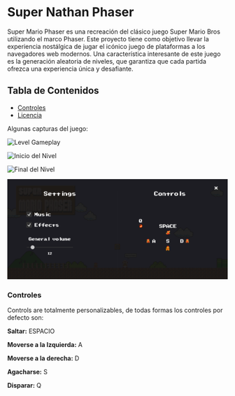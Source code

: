 
# **Super Nathan Phaser**

Super Mario Phaser es una recreación del clásico juego Super Mario Bros utilizando el marco Phaser. Este proyecto tiene como objetivo llevar la experiencia nostálgica de jugar el icónico juego de plataformas a los navegadores web modernos. Una característica interesante de este juego es la generación aleatoria de niveles, que garantiza que cada partida ofrezca una experiencia única y desafiante.

## **Tabla de Contenidos**

- [Controles](#Controls)
- [Licencia](#License)

Algunas capturas del juego:

![Level Gameplay](assets/showcase/level-gameplay.gif)

![Inicio del Nivel](assets/showcase/level-start.gif)

![Final del Nivel](assets/showcase/level-end.gif)

![Pantalla de Configuraciones](assets/showcase/settings-screen.png)

### Controles

Controls are totalmente personalizables, de todas formas los controles por defecto son:

**Saltar:** ESPACIO

**Moverse a la Izquierda:** A

**Moverse a la derecha:** D

**Agacharse:** S

**Disparar:** Q